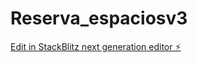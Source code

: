 # Reserva_espaciosv3

[Edit in StackBlitz next generation editor ⚡️](https://stackblitz.com/~/github.com/Philipao0122/Reserva_espaciosv3)